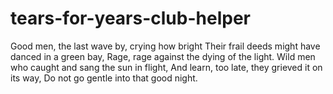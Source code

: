tears-for-years-club-helper
===========================

Good men, the last wave by, crying how bright Their frail deeds might have danced in a green bay, Rage, rage against the dying of the light.  Wild men who caught and sang the sun in flight, And learn, too late, they grieved it on its way, Do not go gentle into that good night.
